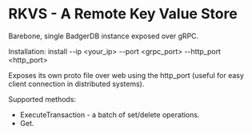 # RKVS - A Remote Key Value Store
Barebone, single BadgerDB instance exposed over gRPC.

Installation:
install --ip <your_ip> --port <grpc_port> --http_port <http_port>

Exposes its own proto file over web using the http_port (useful for easy client connection in distributed systems).

Supported methods:
* ExecuteTransaction - a batch of set/delete operations.
* Get.

